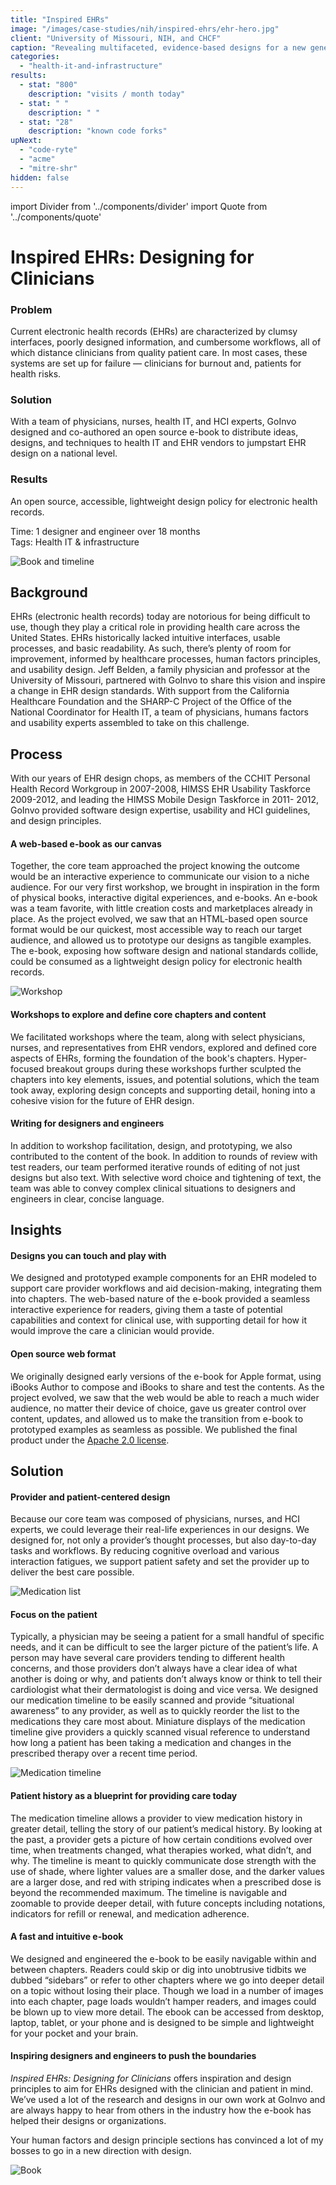 ```yaml
---
title: "Inspired EHRs"
image: "/images/case-studies/nih/inspired-ehrs/ehr-hero.jpg"
client: "University of Missouri, NIH, and CHCF"
caption: "Revealing multifaceted, evidence-based designs for a new generation of electronic health records."
categories:
  - "health-it-and-infrastructure"
results:
  - stat: "800"
    description: "visits / month today"
  - stat: " "
    description: " "
  - stat: "28"
    description: "known code forks"
upNext:
  - "code-ryte"
  - "acme"
  - "mitre-shr"
hidden: false
---
```

import Divider from '../components/divider'
import Quote from '../components/quote'

# Inspired EHRs: Designing for Clinicians

### Problem

Current electronic health records (EHRs) are characterized by clumsy interfaces, poorly designed information, and cumbersome workflows, all of which distance clinicians from quality patient care. In most cases, these systems are set up for failure — clinicians for burnout and, patients for health risks.

### Solution

With a team of physicians, nurses, health IT, and HCI experts, GoInvo designed and co-authored an open source e-book to distribute ideas, designs, and techniques to health IT and EHR vendors to jumpstart EHR design on a national level.

### Results

An open source, accessible, lightweight design policy for electronic health records.

<span class="text--uppercase text--gray text--bold text--spacing">Time:</span> 1 designer and engineer over 18 months<br/>
<span class="text--uppercase text--gray text--bold text--spacing">Tags:</span> Health IT & infrastructure

[Read the book]:(http://inspiredehrs.org/)
[View the code]:(https://github.com/goinvo/EHR)

<Divider />

![Book and timeline](/images/case-studies/nih/inspired-ehrs/ehr-bookandscreen.jpg)

## Background

EHRs (electronic health records) today are notorious for being difficult to use, though they play a critical role in providing health care across the United States. EHRs historically lacked intuitive interfaces, usable processes, and basic readability. As such, there’s plenty of room for improvement, informed by healthcare processes, human factors principles, and usability design. Jeff Belden, a family physician and professor at the University of Missouri, partnered with GoInvo to share this vision and inspire a change in EHR design standards. With support from the California Healthcare Foundation and the SHARP-C Project of the Office of the National Coordinator for Health IT, a team of physicians, humans factors and usability experts assembled to take on this challenge.

## Process

With our years of EHR design chops, as members of the CCHIT Personal Health Record Workgroup in 2007-2008, HIMSS EHR Usability Taskforce 2009-2012, and leading the HIMSS Mobile Design Taskforce in 2011- 2012, GoInvo provided software design expertise, usability and HCI guidelines, and design principles.

#### A web-based e-book as our canvas

Together, the core team approached the project knowing the outcome would be an interactive experience to communicate our vision to a niche audience. For our very first workshop, we brought in inspiration in the form of physical books, interactive digital experiences, and e-books. An e-book was a team favorite, with little creation costs and marketplaces already in place. As the project evolved, we saw that an HTML-based open source format would be our quickest, most accessible way to reach our target audience, and allowed us to prototype our designs as tangible examples. The e-book, exposing how software design and national standards collide, could be consumed as a lightweight design policy for electronic health records.

![Workshop](/images/case-studies/nih/inspired-ehrs/ehr-workshop.jpg)

#### Workshops to explore and define core chapters and content

We facilitated workshops where the team, along with select physicians, nurses, and representatives from EHR vendors, explored and defined core aspects of EHRs, forming the foundation of the book's chapters. Hyper-focused breakout groups during these workshops further sculpted the chapters into key elements, issues, and potential solutions, which the team took away, exploring design concepts and supporting detail, honing into a cohesive vision for the future of EHR design.

#### Writing for designers and engineers

In addition to workshop facilitation, design, and prototyping, we also contributed to the content of the book. In addition to rounds of review with test readers, our team performed iterative rounds of editing of not just designs but also text. With selective word choice and tightening of text, the team was able to convey complex clinical situations to designers and engineers in clear, concise language.

## Insights

#### Designs you can touch and play with

We designed and prototyped example components for an EHR modeled to support care provider workflows and aid decision-making, integrating them into chapters. The web-based nature of the e-book provided a seamless interactive experience for readers, giving them a taste of potential capabilities and context for clinical use, with supporting detail for how it would improve the care a clinician would provide.

#### Open source web format

We originally designed early versions of the e-book for Apple format, using iBooks Author to compose and iBooks to share and test the contents. As the project evolved, we saw that the web would be able to reach a much wider audience, no matter their device of choice, gave us greater control over content, updates, and allowed us to make the transition from e-book to prototyped examples as seamless as possible. We published the final product under the [Apache 2.0 license](https://www.apache.org/licenses/LICENSE-2.0).

## Solution

#### Provider and patient-centered design

Because our core team was composed of physicians, nurses, and HCI experts, we could leverage their real-life experiences in our designs. We designed for, not only a provider’s thought processes, but also day-to-day tasks and workflows. By reducing cognitive overload and various interaction fatigues, we support patient safety and set the provider up to deliver the best care possible.

![Medication list](/images/case-studies/nih/inspired-ehrs/ehr-medlist.jpg)

#### Focus on the patient

Typically, a physician may be seeing a patient for a small handful of specific needs, and it can be difficult to see the larger picture of the patient’s life. A person may have several care providers tending to different health concerns, and those providers don’t always have a clear idea of what another is doing or why, and patients don’t always know or think to tell their cardiologist what their dermatologist is doing and vice versa. We designed our medication timeline to be easily scanned and provide “situational awareness” to any provider, as well as to quickly reorder the list to the medications they care most about. Miniature displays of the medication timeline give providers a quickly scanned visual reference to understand how long a patient has been taking a medication and changes in the prescribed therapy over a recent time period.

![Medication timeline](/images/case-studies/nih/inspired-ehrs/ehr-timeline_noNav.jpg)

#### Patient history as a blueprint for providing care today

The medication timeline allows a provider to view medication history in greater detail, telling the story of our patient’s medical history. By looking at the past, a provider gets a picture of how certain conditions evolved over time, when treatments changed, what therapies worked, what didn’t, and why. The timeline is meant to quickly communicate dose strength with the use of shade, where lighter values are a smaller dose, and the darker values are a larger dose, and red with striping indicates when a prescribed dose is beyond the recommended maximum. The timeline is navigable and zoomable to provide deeper detail, with future concepts including notations, indicators for refill or renewal, and medication adherence.

#### A fast and intuitive e-book

We designed and engineered the e-book to be easily navigable within and between chapters. Readers could skip or dig into unobtrusive tidbits we dubbed “sidebars” or refer to other chapters where we go into deeper detail on a topic without losing their place. Though we load in a number of images into each chapter, page loads wouldn’t hamper readers, and images could be blown up to view more detail. The ebook can be accessed from desktop, laptop, tablet, or your phone and is designed to be simple and lightweight for your pocket and your brain.

#### Inspiring designers and engineers to push the boundaries
_Inspired EHRs: Designing for Clinicians_ offers inspiration and design principles to aim for EHRs designed with the clinician and patient in mind. We’ve used a lot of the research and designs in our own work at GoInvo and are always happy to hear from others in the industry how the e-book has helped their designs or organizations.

<Quote quotee="Xue Lee" quoteeSub="Marshfield Clinic User Experience Designer">Your human factors and design principle sections has convinced a lot of my bosses to go in a new direction with design.</Quote>

![Book](/images/case-studies/nih/inspired-ehrs/ehr-book.jpg)
